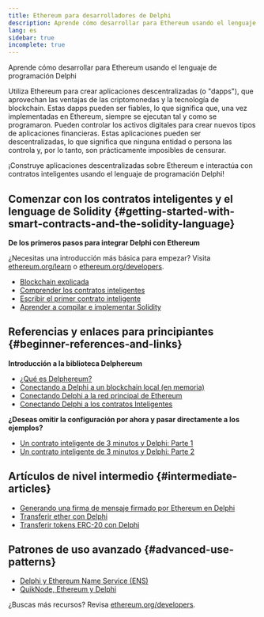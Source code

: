```yaml
---
title: Ethereum para desarrolladores de Delphi
description: Aprende cómo desarrollar para Ethereum usando el lenguaje de programación Delphi
lang: es
sidebar: true
incomplete: true
---
```


<div class="featured">

Aprende cómo desarrollar para Ethereum usando el lenguaje de programación Delphi

</div>

Utiliza Ethereum para crear aplicaciones descentralizadas (o "dapps"), que aprovechan las ventajas de las criptomonedas y la tecnología de blockchain. Estas dapps pueden ser fiables, lo que significa que, una vez implementadas en Ethereum, siempre se ejecutan tal y como se programaron. Pueden controlar los activos digitales para crear nuevos tipos de aplicaciones financieras. Estas aplicaciones pueden ser descentralizadas, lo que significa que ninguna entidad o persona las controla y, por lo tanto, son prácticamente imposibles de censurar.

¡Construye aplicaciones descentralizadas sobre Ethereum e interactúa con contratos inteligentes usando el lenguaje de programación Delphi!

## Comenzar con los contratos inteligentes y el lenguage de Solidity {#getting-started-with-smart-contracts-and-the-solidity-language}

**De los primeros pasos para integrar Delphi con Ethereum**

¿Necesitas una introducción más básica para empezar? Visita [ethereum.org/learn](/learn/) o [ethereum.org/developers](/developers/).

- [Blockchain explicada](https://kauri.io/article/d55684513211466da7f8cc03987607d5/blockchain-explained)
- [Comprender los contratos inteligentes](https://kauri.io/article/e4f66c6079e74a4a9b532148d3158188/ethereum-101-part-5-the-smart-contract)
- [Escribir el primer contrato inteligente](https://kauri.io/article/124b7db1d0cf4f47b414f8b13c9d66e2/remix-ide-your-first-smart-contract)
- [Aprender a compilar e implementar Solidity](https://kauri.io/article/973c5f54c4434bb1b0160cff8c695369/understanding-smart-contract-compilation-and-deployment)

## Referencias y enlaces para principiantes {#beginner-references-and-links}

**Introducción a la biblioteca Delphereum**

- [¿Qué es Delphereum?](https://github.com/svanas/delphereum/blob/master/README.md)
- [Conectando a Delphi a un blockchain local (en memoria)](https://medium.com/@svanas/connecting-delphi-to-a-local-in-memory-blockchain-9a1512d6c5b0)
- [Conectando Delphi a la red principal de Ethereum](https://medium.com/@svanas/connecting-delphi-to-the-ethereum-main-net-5faf1feffd83)
- [Conectando Delphi a los contratos Inteligentes](https://medium.com/@svanas/connecting-delphi-to-smart-contracts-3146b12803a1)

**¿Deseas omitir la configuración por ahora y pasar directamente a los ejemplos?**

- [Un contrato inteligente de 3 minutos y Delphi: Parte 1](https://medium.com/@svanas/a-3-minute-smart-contract-and-delphi-61d998571d)
- [Un contrato inteligente de 3 minutos y Delphi: Parte 2](https://medium.com/@svanas/a-3-minute-smart-contract-and-delphi-part-2-446925faa47b)

## Artículos de nivel intermedio {#intermediate-articles}

- [Generando una firma de mensaje firmado por Ethereum en Delphi](https://medium.com/@svanas/generating-an-ethereum-signed-message-signature-in-delphi-75661ce5031b)
- [Transferir ether con Delphi](https://medium.com/@svanas/transferring-ether-with-delphi-b5f24b1a98a4)
- [Transferir tokens ERC-20 con Delphi](https://medium.com/@svanas/transferring-erc-20-tokens-with-delphi-bb44c05b295d)

## Patrones de uso avanzado {#advanced-use-patterns}

- [Delphi y Ethereum Name Service (ENS)](https://medium.com/@svanas/delphi-and-ethereum-name-service-ens-4443cd278af7)
- [QuikNode, Ethereum y Delphi](https://medium.com/@svanas/quiknode-ethereum-and-delphi-f7bfc9671c23)

¿Buscas más recursos? Revisa [ethereum.org/developers](/developers/).
